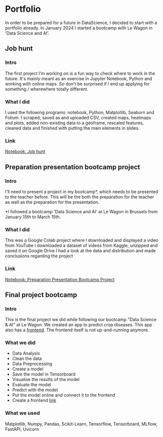 # Portfolio
In order to be prepared for a future in DataScience, I decided to start with a portfolio already.
In January 2024 I started a bootcamp with Le Wagon in 'Data Science and AI'.

## Job hunt
### Intro
The first project I'm working on is a fun way to check where to work in the future. 
It's mainly meant as an exercise in Jupyter Notebook, Python and working with online maps.
So don't be surprised if I end up applying for something / wherewhere totally different.

### What I did
I used the following programs: notebook, Python, Matplotlib, Seaborn and Folium.
I scraped, saved as and uploaded CSV, created maps, heatmaps and plots, added non-existing data to a geoframe,
rescaled features, cleaned data and finished with putting the main elements in slides.

### Link
[Notebook: Job hunt](https://github.com/Zeegeuze/personal-exercises/blob/main/.ipynb_checkpoints/job_preparation-checkpoint.ipynb)

## Preparation presentation bootcamp project
### Intro
I'll need to present a project in my bootcamp*, which needs to be presented to the teacher before. This will be the both the preparation for the teacher as well as the preparation for the presentation.

*I followed a bootcamp 'Data Science and AI' at Le Wagon in Brussels from January 15th to March 15th.

### What I did
This was a Google Colab project where I downloaded and displayed a video from YouTube
I downloaded a dataset of videos from Kaggle, unzipped and saved it on Google Drive
I had a look at the data and distribution and made conclusions regarding the project

### Link
[Notebook: Preparation Presentation Bootcamp Project](https://github.com/Zeegeuze/personal-exercises/blob/main/Preparation_presentation_bootcamp_project.ipynb)

## Final project bootcamp
### Intro
This is the final project we did while following our bootcamp "Data Science & AI" at Le Wagon. We created an app to predict crop diseases. This app also has a [frontend](https://github.com/MahautHDL/save_the_crops_front). The frontend itself is not up-and-running anymore.

### What we did
* Data Analysis
* Clean the data
* Data Preprocessing
* Create a model
* Save the model in Tensorboard
* Visualise the results of the model
* Evaluate the model
* Predict with the model
* Put the model online and connect it to the frontend
* Create a frontend [link](https://github.com/MahautHDL/save_the_crops_front)

### What we used
Matplotlib, Numpy, Pandas, Scikit-Learn, Tensorflow, Tensorboard, MLflow, FastAPI, Uvicorn
